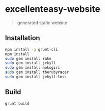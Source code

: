 # excellenteasy-website

> generated static website

## Installation

```bash
npm install -g grunt-cli
npm install
sudo gem install rake
sudo gem install jekyll
sudo gem install nokogiri
sudo gem install therubyracer
sudo gem install jekyll-less
```


## Build

```bash
grunt build
```
